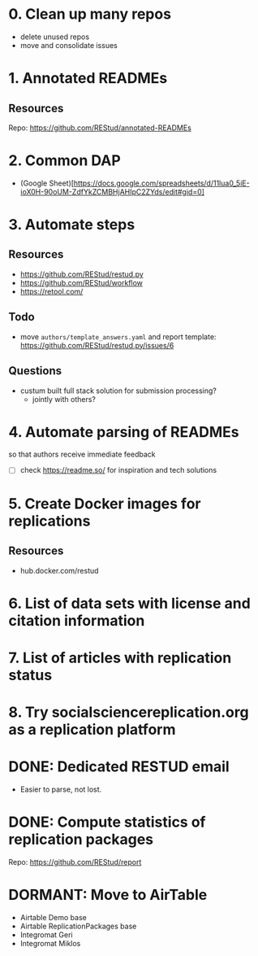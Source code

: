 # 0. Clean up many repos
- delete unused repos
- move and consolidate issues

# 1. Annotated READMEs
## Resources
Repo: https://github.com/REStud/annotated-READMEs

# 2. Common DAP
- (Google Sheet)[https://docs.google.com/spreadsheets/d/11lua0_5iE-ioX0H-90oUM-ZdfYkZCMBHjAHIpC2ZYds/edit#gid=0]

# 3. Automate steps
## Resources
- https://github.com/REStud/restud.py
- https://github.com/REStud/workflow
- https://retool.com/

## Todo
- move `authors/template_answers.yaml` and report template: https://github.com/REStud/restud.py/issues/6

## Questions
- custum built full stack solution for submission processing?
  - jointly with others?

# 4. Automate parsing of READMEs
so that authors receive immediate feedback
- [ ] check https://readme.so/ for inspiration and tech solutions

# 5. Create Docker images for replications
## Resources
- hub.docker.com/restud

# 6. List of data sets with license and citation information

# 7. List of articles with replication status

# 8. Try socialsciencereplication.org as a replication platform

# DONE: Dedicated RESTUD email
- Easier to parse, not lost.

# DONE: Compute statistics of replication packages
Repo: https://github.com/REStud/report

# DORMANT: Move to AirTable
- Airtable Demo base
- Airtable ReplicationPackages base
- Integromat Geri
- Integromat Miklos
